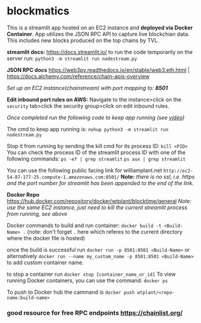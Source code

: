 # blockmatics
This is a streamlit app hosted on an EC2 instance and **deployed via Docker Container**. App utilizes the JSON RPC API to capture live blockchian data. 
This includes new blocks produced on the top chains by TVL. 

**streamlit docs:**
https://docs.streamlit.io/
to run the code temporarily on the server run:
`python3 -m streamlit run nodestream.py`

**JSON RPC docs**
https://web3py.readthedocs.io/en/stable/web3.eth.html |
https://docs.alchemy.com/reference/chain-apis-overview

*Set up an EC2 instance(chainstream) with port mapping to: **8501***

**Edit inbound port rules on AWS:** Navigate to the instance>click on the `security` tab>click the security group>click on edit inbound rules. 

*Once completed run the following code to keep app running *(*see [video](https://www.youtube.com/watch?v=DflWqmppOAg&t=709s)*)**

The cmd to keep app running is:
`nohup python3 -m streamlit run nodestream.py`

Stop it from running by sending the kill cmd for its process ID:
`kill <PID>`
You can check the process ID of the streamlit process ID with one of the following commands:
`ps -ef | grep streamlit` 
`ps aux | grep streamlit`

You can use the following public facing link for williamplant.net `http://ec2-54-87-177-25.compute-1.amazonaws.com:8501/`
**Note:** *there is no ssl, i.e. https and the port number for streamlit has been appended to the end of the link.*

**Docker Repo** https://hub.docker.com/repository/docker/wtplant/blocktime/general
*Note: use the same EC2 instance, just need to kill the current streamlit process from running, see above*

Docker commands to build and run container:
`docker build -t <Build-Name> .` (note: don't forget `.` here which referes to the current directory where the docker file is hosted)

once the build is successful run `docker run -p 8501:8501 <Build-Name>` or alternatively `docker run --name my_custom_name -p 8501:8501 <Build-Name>
` to add custom container name. 

to stop a container run `docker stop [container_name_or_id]` To view running Docker containers, you can use the command: `docker ps`

To push to Docker hub the cammand is `docker push wtplant/<repo-name:build-name>`

### good resource for free RPC endpoints https://chainlist.org/







